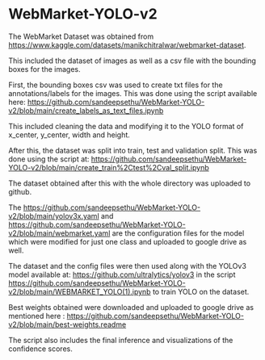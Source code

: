 # WebMarket-YOLO-v2

The WebMarket Dataset was obtained from  https://www.kaggle.com/datasets/manikchitralwar/webmarket-dataset.


This included the dataset of images as well as a csv file with the bounding boxes for the images.

First, the bounding boxes csv was used to create txt files for the annotations/labels for the images. This was done using the script available here:  https://github.com/sandeepsethu/WebMarket-YOLO-v2/blob/main/create_labels_as_text_files.ipynb


This included cleaning the data and modifying it to the YOLO format of x_center, y_center, width and height.

After this, the dataset was split into train, test and validation split. This was done using the script at: https://github.com/sandeepsethu/WebMarket-YOLO-v2/blob/main/create_train%2Ctest%2Cval_split.ipynb

The dataset obtained after this with the whole directory was uploaded to github.

The https://github.com/sandeepsethu/WebMarket-YOLO-v2/blob/main/yolov3x.yaml and https://github.com/sandeepsethu/WebMarket-YOLO-v2/blob/main/webmarket.yaml are the configuration files for the model which were modified for just one class and uploaded to google drive as well.

The dataset and the config files were then used along with the YOLOv3 model available at: https://github.com/ultralytics/yolov3 in the script https://github.com/sandeepsethu/WebMarket-YOLO-v2/blob/main/WEBMARKET_YOLO(1).ipynb to train YOLO on the dataset.

Best weights obtained were downloaded and uploaded to google drive as mentioned here : https://github.com/sandeepsethu/WebMarket-YOLO-v2/blob/main/best-weights.readme

The script also includes the final inference and visualizations of the confidence scores.
